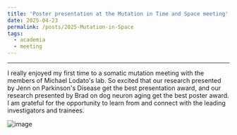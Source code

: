 ```yaml
---
title: 'Poster presentation at the Mutation in Time and Space meeting'
date: 2025-04-23
permalink: /posts/2025-Mutation-in-Space
tags:
  - academia
  - meeting
---
```


---

I really enjoyed my first time to a somatic mutation meeting with the members of Michael Lodato's lab. So excited that our research presented by Jenn on Parkinson's Disease get the best presentation award, and our research presented by Brad on dog neuron aging get the best poster award. I am grateful for the opportunity to learn from and connect with the leading investigators and trainees.   

![image](/images/Posts-2025-Mutation-in-Space-1.png)  
